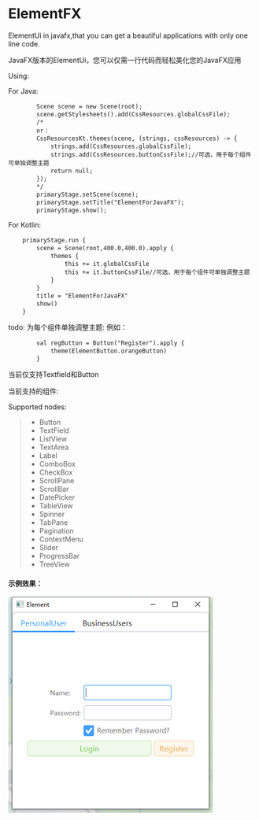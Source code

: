 # ElementFX

ElementUi in javafx,that you can get a beautiful applications with only one line code.

JavaFX版本的ElementUi，您可以仅需一行代码而轻松美化您的JavaFX应用

Using:

For Java:
```
        Scene scene = new Scene(root);
        scene.getStylesheets().add(CssResources.globalCssFile);
        /*
        or：
        CssResourcesKt.themes(scene, (strings, cssResources) -> {
            strings.add(CssResources.globalCssFile);
            strings.add(CssResources.buttonCssFile);//可选，用于每个组件可单独调整主题
            return null;
        });
        */
        primaryStage.setScene(scene);
        primaryStage.setTitle("ElementForJavaFX");
        primaryStage.show();
```


For Kotlin:

```
    primaryStage.run {
        scene = Scene(root,400.0,400.0).apply {
            themes {
                this += it.globalCssFile
                this += it.buttonCssFile//可选，用于每个组件可单独调整主题
            }
        }
        title = "ElementForJavaFX"
        show()
    }
```

todo:
为每个组件单独调整主题:
例如：
```
        val regButton = Button("Register").apply {
            theme(ElementButton.orangeButton)
        }
```

当前仅支持Textfield和Button

当前支持的组件:

Supported nodes:
> + Button
> + TextField
> + ListView
> + TextArea
> + Label
> + ComboBox
> + CheckBox
> + ScrollPane
> + ScrollBar
> + DatePicker
> + TableView
> + Spinner
> + TabPane
> + Pagination
> + ContextMenu
> + Slider
> + ProgressBar
> + TreeView


#### 示例效果：
![Screen](screenshot/screen.png)
